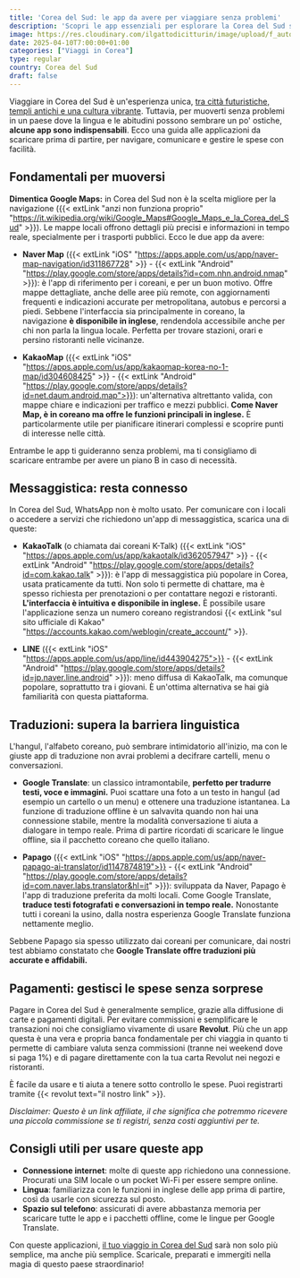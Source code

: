 ```yaml
---
title: 'Corea del Sud: le app da avere per viaggiare senza problemi'
description: 'Scopri le app essenziali per esplorare la Corea del Sud senza intoppi: da mappe e traduzioni a messaggistica e pagamenti, ecco tutto ciò che ti serve per un viaggio fluido e indimenticabile.'
image: https://res.cloudinary.com/ilgattodicitturin/image/upload/f_auto/v1684676730/Articoli/Corea/app-corea-del-sud_immqia.jpg
date: 2025-04-10T7:00:00+01:00
categories: ["Viaggi in Corea"]
type: regular  
country: Corea del Sud 
draft: false
---
```


Viaggiare in Corea del Sud è un'esperienza unica, [tra città futuristiche, templi antichi e una cultura vibrante](/blog/seoul-cosa-vedere-4-giorni-itinerario-completo). Tuttavia, per muoverti senza problemi in un paese dove la lingua e le abitudini possono sembrare un po' ostiche, **alcune app sono indispensabili**. Ecco una guida alle applicazioni da scaricare prima di partire, per navigare, comunicare e gestire le spese con facilità.

## Fondamentali per muoversi

**Dimentica Google Maps:** in Corea del Sud non è la scelta migliore per la navigazione ({{< extLink "anzi non funziona proprio" "https://it.wikipedia.org/wiki/Google_Maps#Google_Maps_e_la_Corea_del_Sud" >}}). Le mappe locali offrono dettagli più precisi e informazioni in tempo reale, specialmente per i trasporti pubblici. Ecco le due app da avere:

- **Naver Map** ({{< extLink "iOS" "https://apps.apple.com/us/app/naver-map-navigation/id311867728" >}} - {{< extLink "Android" "https://play.google.com/store/apps/details?id=com.nhn.android.nmap" >}}): è l'app di riferimento per i coreani, e per un buon motivo. Offre mappe dettagliate, anche delle aree più remote, con aggiornamenti frequenti e indicazioni accurate per metropolitana, autobus e percorsi a piedi. Sebbene l'interfaccia sia principalmente in coreano, la navigazione **è disponibile in inglese**, rendendola accessibile anche per chi non parla la lingua locale. Perfetta per trovare stazioni, orari e persino ristoranti nelle vicinanze.

- **KakaoMap** ({{< extLink "iOS" "https://apps.apple.com/us/app/kakaomap-korea-no-1-map/id304608425" >}} - {{< extLink "Android" "https://play.google.com/store/apps/details?id=net.daum.android.map">}}): un'alternativa altrettanto valida, con mappe chiare e indicazioni per traffico e mezzi pubblici. **Come Naver Map, è in coreano ma offre le funzioni principali in inglese.** È particolarmente utile per pianificare itinerari complessi e scoprire punti di interesse nelle città.

Entrambe le app ti guideranno senza problemi, ma ti consigliamo di scaricare entrambe per avere un piano B in caso di necessità.

## Messaggistica: resta connesso

In Corea del Sud, WhatsApp non è molto usato. Per comunicare con i locali o accedere a servizi che richiedono un'app di messaggistica, scarica una di queste:

- **KakaoTalk** (o chiamata dai coreani K-Talk) ({{< extLink "iOS" "https://apps.apple.com/us/app/kakaotalk/id362057947" >}} - {{< extLink "Android" "https://play.google.com/store/apps/details?id=com.kakao.talk" >}}): è l'app di messaggistica più popolare in Corea, usata praticamente da tutti. Non solo ti permette di chattare, ma è spesso richiesta per prenotazioni o per contattare negozi e ristoranti. **L'interfaccia è intuitiva e disponibile in inglese.**
È possibile usare l'applicazione senza un numero coreano registrandosi {{< extLink "sul sito ufficiale di Kakao" "https://accounts.kakao.com/weblogin/create_account/" >}}.

- **LINE** ({{< extLink "iOS" "https://apps.apple.com/us/app/line/id443904275">}} - {{< extLink "Android" "https://play.google.com/store/apps/details?id=jp.naver.line.android" >}}): meno diffusa di KakaoTalk, ma comunque popolare, soprattutto tra i giovani. È un'ottima alternativa se hai già familiarità con questa piattaforma.

## Traduzioni: supera la barriera linguistica
L'hangul, l'alfabeto coreano, può sembrare intimidatorio all'inizio, ma con le giuste app di traduzione non avrai problemi a decifrare cartelli, menu o conversazioni.

- **Google Translate**: un classico intramontabile, **perfetto per tradurre testi, voce e immagini.** Puoi scattare una foto a un testo in hangul (ad esempio un cartello o un menu) e ottenere una traduzione istantanea. La funzione di traduzione offline è un salvavita quando non hai una connessione stabile, mentre la modalità conversazione ti aiuta a dialogare in tempo reale. Prima di partire ricordati di scaricare le lingue offline, sia il pacchetto coreano che quello italiano.

- **Papago** ({{< extLink "iOS" "https://apps.apple.com/us/app/naver-papago-ai-translator/id1147874819">}} - {{< extLink "Android" "https://play.google.com/store/apps/details?id=com.naver.labs.translator&hl=it" >}}): sviluppata da Naver, Papago è l'app di traduzione preferita da molti locali. Come Google Translate, **traduce testi fotografati e conversazioni in tempo reale.** Nonostante tutti i coreani la usino, dalla nostra esperienza Google Translate funziona nettamente meglio.

Sebbene Papago sia spesso utilizzato dai coreani per comunicare, dai nostri test abbiamo constatato che **Google Translate offre traduzioni più accurate e affidabili.**

## Pagamenti: gestisci le spese senza sorprese
Pagare in Corea del Sud è generalmente semplice, grazie alla diffusione di carte e pagamenti digitali. Per evitare commissioni e semplificare le transazioni noi che consigliamo vivamente di usare **Revolut**. Più che un app questa è una vera e propria banca fondamentale per chi viaggia in quanto ti permette di cambiare valuta senza commissioni (tranne nei weekend dove si paga 1%) e di pagare direttamente con la tua carta Revolut nei negozi e ristoranti. 

È facile da usare e ti aiuta a tenere sotto controllo le spese. Puoi registrarti tramite {{< revolut text="il nostro link" >}}.

*Disclaimer: Questo è un link affiliate, il che significa che potremmo ricevere una piccola commissione se ti registri, senza costi aggiuntivi per te.*

## Consigli utili per usare queste app
- **Connessione internet**: molte di queste app richiedono una connessione. Procurati una SIM locale o un pocket Wi-Fi per essere sempre online.
- **Lingua**: familiarizza con le funzioni in inglese delle app prima di partire, così da usarle con sicurezza sul posto.
- **Spazio sul telefono**: assicurati di avere abbastanza memoria per scaricare tutte le app e i pacchetti offline, come le lingue per Google Translate.

Con queste applicazioni, [il tuo viaggio in Corea del Sud](/blog/seoul-cosa-vedere-4-giorni-itinerario-completo) sarà non solo più semplice, ma anche più semplice. Scaricale, preparati e immergiti nella magia di questo paese straordinario!

 